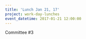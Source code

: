 ```yaml
---
title: 'Lunch Jan 21, 17'
project: work-day-lunches
event_datetime: 2017-01-21 12:00:00
---
```



Committee #3